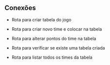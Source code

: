 ## Conexões

- Rota para criar tabela do jogo
- Rota para criar novo time e colocar na tabela

- Rota para alterar pontos do time na tabela 

- Rota para verificar se existe uma tabela criada
- Rota para listar todos os times da tabela

